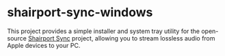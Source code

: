 # shairport-sync-windows
This project provides a simple installer and system tray utility for the open-source [Shairport Sync](https://github.com/mikebrady/shairport-sync) project, allowing you to stream lossless audio from Apple devices to your PC.
